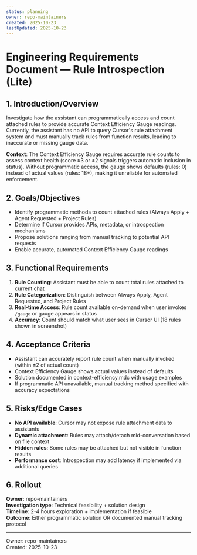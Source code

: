 ```yaml
---
status: planning
owner: repo-maintainers
created: 2025-10-23
lastUpdated: 2025-10-23
---
```


# Engineering Requirements Document — Rule Introspection (Lite)

## 1. Introduction/Overview

Investigate how the assistant can programmatically access and count attached rules to provide accurate Context Efficiency Gauge readings. Currently, the assistant has no API to query Cursor's rule attachment system and must manually track rules from function results, leading to inaccurate or missing gauge data.

**Context**: The Context Efficiency Gauge requires accurate rule counts to assess context health (score ≤3 or ≥2 signals triggers automatic inclusion in status). Without programmatic access, the gauge shows defaults (rules: 0) instead of actual values (rules: 18+), making it unreliable for automated enforcement.

## 2. Goals/Objectives

- Identify programmatic methods to count attached rules (Always Apply + Agent Requested + Project Rules)
- Determine if Cursor provides APIs, metadata, or introspection mechanisms
- Propose solutions ranging from manual tracking to potential API requests
- Enable accurate, automated Context Efficiency Gauge readings

## 3. Functional Requirements

1. **Rule Counting**: Assistant must be able to count total rules attached to current chat
2. **Rule Categorization**: Distinguish between Always Apply, Agent Requested, and Project Rules
3. **Real-time Access**: Rule count available on-demand when user invokes `/gauge` or gauge appears in status
4. **Accuracy**: Count should match what user sees in Cursor UI (18 rules shown in screenshot)

## 4. Acceptance Criteria

- Assistant can accurately report rule count when manually invoked (within ±2 of actual count)
- Context Efficiency Gauge shows actual values instead of defaults
- Solution documented in context-efficiency.mdc with usage examples
- If programmatic API unavailable, manual tracking method specified with accuracy expectations

## 5. Risks/Edge Cases

- **No API available**: Cursor may not expose rule attachment data to assistants
- **Dynamic attachment**: Rules may attach/detach mid-conversation based on file context
- **Hidden rules**: Some rules may be attached but not visible in function results
- **Performance cost**: Introspection may add latency if implemented via additional queries

## 6. Rollout

**Owner**: repo-maintainers  
**Investigation type**: Technical feasibility + solution design  
**Timeline**: 2-4 hours exploration + implementation if feasible  
**Outcome**: Either programmatic solution OR documented manual tracking protocol

---

Owner: repo-maintainers  
Created: 2025-10-23
